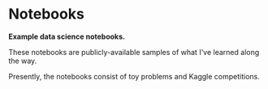 # Notebooks
<b>Example data science notebooks.</b>

These notebooks are publicly-available samples of what I've learned along the way. 

Presently, the notebooks consist of toy problems and Kaggle competitions.  
